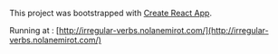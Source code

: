 This project was bootstrapped with [Create React App](https://github.com/facebookincubator/create-react-app).

Running at : [http://irregular-verbs.nolanemirot.com/](http://irregular-verbs.nolanemirot.com/)
